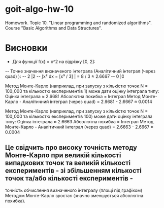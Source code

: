 # goit-algo-hw-10
Homework. Topic 10. "Linear programming and randomized algorithms". Course "Basic Algorithms and Data Structures". 

# Висновки
- Для функції f(x) = x^2 на відрізку [0, 2]:

-- Точне значення визначеного інтеграла (Аналітичний інтеграл (через quad) ):
--    2                 |2 
--    ∫x² dx = [x³ / 3] | = 8 / 3 ≈ 2.6667 
--    0                 |0

Метод Монте-Карло (наприклад, при запуску з кількістю точок N = 100_000 та кількостю експериментів 1) може дати оцінку інтеграла типу:
    Оцінка інтеграла ≈ 2.6681
    Абсолютна похибка = Інтеграл Метод Монте-Карло - Аналітичний інтеграл (через quad) = 2.6681 - 2.6667 ≈ 0.0014

Метод Монте-Карло (наприклад, при запуску з кількістю точок N = 100_000 та кількостю експериментів 100) може дати оцінку інтеграла типу:
    Оцінка інтеграла ≈ 2.6663
    Абсолютна похибка = Інтеграл Метод Монте-Карло - Аналітичний інтеграл (через quad) = 2.6663 - 2.6667 ≈ 0.0004

## Це свідчить про високу точність методу Монте-Карло при великій кількості випадкових точок та великій кількості експериментів - зі збільшенням кількості точок та/або кількості експериментів -
точність обчислення визначеного інтегралу (площі під графіком) Методом Монте-Карло зростає (значно зменшується абсолютна похибка).
